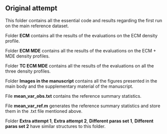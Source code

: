 ## Original attempt ##

This folder contains all the essential code and results regarding the first run on the main reference dataset. 

Folder **ECM** contains all the results of the evaluations on the ECM density profile.

Folder **ECM MDE** contains all the results of the evaluations on the ECM + MDE density profiles. 

Folder **TC ECM MDE** contains all the results of the evaluations on all the three density profiles.

Folder **Images in the manuscript** contains all the figures presented in the main body and the supplementary material of the manuscript. 

File **mean_var_obs.txt** contains the reference summary statistics. 

File **mean_var_ref.m** generates the reference summary statistics and store them in the .txt file mentioned above. 

Folder **Extra attempt 1**, **Extra attempt 2**, **Different paras set 1**, **Different paras set 2** have similar structures to this folder. 
